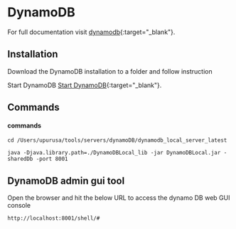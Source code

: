 # DynamoDB

For full documentation visit [dynamodb](https://docs.aws.amazon.com/amazondynamodb/latest/developerguide/DynamoDBLocal.DownloadingAndRunning.html){:target="_blank"}.

## Installation

Download the DynamoDB installation to a folder and follow instruction

Start DynamoDB
[Start DynamoDB](https://docs.aws.amazon.com/amazondynamodb/latest/developerguide/DynamoDBLocal.DownloadingAndRunning.html){:target="_blank"}.


## Commands

#### commands

`cd /Users/upurusa/tools/servers/dynamoDB/dynamodb_local_server_latest`

`java -Djava.library.path=./DynamoDBLocal_lib -jar DynamoDBLocal.jar -sharedDb -port 8001`



## DynamoDB admin gui tool

Open the browser and hit the below URL to access the dynamo DB web GUI console
    
	http://localhost:8001/shell/#


